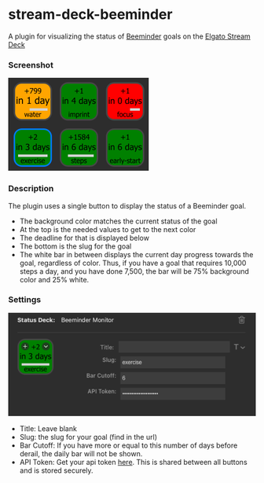 # stream-deck-beeminder
A plugin for visualizing the status of [Beeminder](https://www.beeminder.com) goals on the [Elgato Stream Deck](https://www.elgato.com/us/en/p/stream-deck-mk2-black)

### Screenshot
![img.png](img.png)

### Description
The plugin uses a single button to display the status of a Beeminder goal.
- The background color matches the current status of the goal
- At the top is the needed values to get to the next color
- The deadline for that is displayed below
- The bottom is the slug for the goal
- The white bar in between displays the current day progress towards the goal, regardless of color. Thus, if you have a goal that requires 10,000 steps a day, and you have done 7,500, the bar will be 75% background color and 25% white.

### Settings
![img_1.png](img_1.png)

- Title: Leave blank
- Slug: the slug for your goal (find in the url)
- Bar Cutoff: If you have more or equal to this number of days before derail, the daily bar will not be shown.
- API Token: Get your api token [here](https://www.beeminder.com/api/v1/auth_token.json). This is shared between all buttons and is stored securely.


